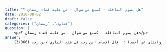 ```yaml
---
title: "هل يصوم النافلة - كسبع من شوال - من عليه قضاء رمضان ؟"
date: 2010-08-02
draft: false
categories: ["فتاوى", "رمضان"]
question: |
    <p>هل يصوم النافلة   كسبع من شوال   من عليه قضاء رمضان ؟</p>
answer: |
    قال الإمام ابن رجب في فتح الباري لابن رجب (3/366)  : (وقد اختلف العلماء فيمن عليه قضاء رمضان : هل يجوز له أن يتنفل بالصيام قبل القضاء ، أم لا ؟ فيه قولان معروفان ، هما روايتان عن أحمد . <BR>وأكثر العلماء على جوازه ، وروي عن طائفة من السلف المنع منه . <BR>وقال هشام بن عروة ، عن أبيه : مثل الذي يتطوع بالصوم وعليه قضاء رمضان ، كمثل الذي يُسَبّح وهو يخاف أن تفوته المكتوبة ) انتهى . <BR>والراجح أن من كان عليه قضاء رمضان لا يصوم النافلة كشوال ونحوه ويترك القضاء ، بل يقدم القضاء ثم يصوم النافلة ، وذلك للأدلة الآتية : <BR>الدليل الأول : أن قضاء رمضان فرض عين متعلق بذمة المكلف ، بخلاف النافلة فإنه لو لم يفعلها لن يسأل عنها يوم القيامة ، فالواجب أن يبرأ ذمته لأن الموت يأتي بغتة ، والفرض مقدم على النافلة . <BR>الدليل الثاني :  فرض العين مقدم على فرض الكفاية ، وهو مذهب كثير من العلماء ، لأن فرض العين إذا لم يأت به المكلف فيحاسب عليه هو لا غير ، أما فرض الكفاية إذا لم يأت به الجميع فيحاسب عليه الجميع ، والأمر إذا عم خف وإذا خص ثقل ، فالنافلة من باب أولى. ينظر : تشنيف المسامع للزركشي (1/252) ، ورفع الحاجب للسُبكي (1/505) مع هامشه ، والتحبير شرح التحرير (2/882) ، والبحر المحيط (1/332)  <BR> الدليل الثالث : عن عُثْمَانُ بْنُ مَوْهَبٍ قَالَ سَمِعْتُ أَبَا هُرَيْرَةَ وَسَأَلَهُ رَجُلٌ فَقَالَ : (( إِنَّ عَلَيَّ رَمَضَانَ وَأَنَا أُرِيدُ أَنْ أَتَطَوَّعَ فِي الْعَشْرِ ؟ قَالَ : لاَ بَلِ ابْدَأْ بِحَقِّ اللهِ فَاقْضِهِ ، ثُمَّ تَطَوَّعْ بَعْدُ مَا شِئْتَ ))( رواه عبد الرزاق رقم (7715) ، والبيهقي في السنن الكبرى رقم (8656)  . وسنده صحيح)  . <BR>والله أعلم .
---
```


